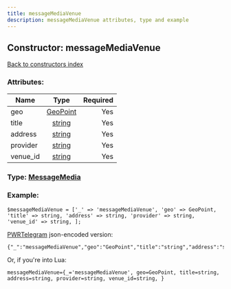 ```yaml
---
title: messageMediaVenue
description: messageMediaVenue attributes, type and example
---
```

## Constructor: messageMediaVenue  
[Back to constructors index](index.md)



### Attributes:

| Name     |    Type       | Required |
|----------|:-------------:|---------:|
|geo|[GeoPoint](../types/GeoPoint.md) | Yes|
|title|[string](../types/string.md) | Yes|
|address|[string](../types/string.md) | Yes|
|provider|[string](../types/string.md) | Yes|
|venue\_id|[string](../types/string.md) | Yes|



### Type: [MessageMedia](../types/MessageMedia.md)


### Example:

```
$messageMediaVenue = ['_' => 'messageMediaVenue', 'geo' => GeoPoint, 'title' => string, 'address' => string, 'provider' => string, 'venue_id' => string, ];
```  

[PWRTelegram](https://pwrtelegram.xyz) json-encoded version:

```
{"_":"messageMediaVenue","geo":"GeoPoint","title":"string","address":"string","provider":"string","venue_id":"string"}
```


Or, if you're into Lua:  


```
messageMediaVenue={_='messageMediaVenue', geo=GeoPoint, title=string, address=string, provider=string, venue_id=string, }

```


